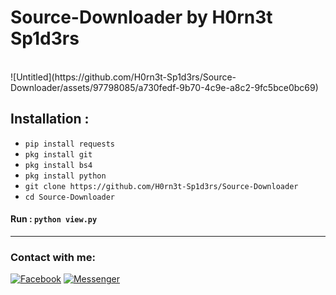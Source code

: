 # Source-Downloader by H0rn3t Sp1d3rs



<br>
![Untitled](https://github.com/H0rn3t-Sp1d3rs/Source-Downloader/assets/97798085/a730fedf-9b70-4c9e-a8c2-9fc5bce0bc69)

<br>


## Installation :

* `pip install requests`
* `pkg install git`
* `pkg install bs4`
* `pkg install python`
* `git clone https://github.com/H0rn3t-Sp1d3rs/Source-Downloader`
* `cd Source-Downloader`
#### Run : `python view.py`


<hr>
<h3 align="left">Contact with me:</h3>
<p align="left">
<a href="https://www.facebook.com/H0rn3t.Sp1d3rs"><img title="Facebook" src="https://img.shields.io/badge/Facebook-red?style=for-the-badge&logo=facebook"></a>
<a href="https://www.facebook.com/call.me.H0rn3t.Sp1d3rs"><img title="Messenger" src="https://img.shields.io/badge/Messenger-red?style=for-the-badge&logo=messenger"></a>
